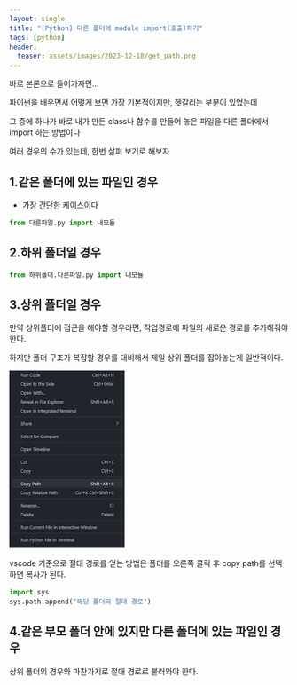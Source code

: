 ```yaml
---
layout: single
title: "[Python] 다른 폴더에 module import(호출)하기"
tags: [python]
header:
  teaser: assets/images/2023-12-18/get_path.png
---
```


바로 본론으로 들어가자면...

파이썬을 배우면서 어떻게 보면 가장 기본적이지만, 헷갈리는 부분이 있었는데

그 중에 하나가 바로 내가 만든 class나 함수를 만들어 놓은 파일을 다른 폴더에서 import 하는 방법이다

여러 경우의 수가 있는데, 한번 살펴 보기로 해보자

## 1.같은 폴더에 있는 파일인 경우

- 가장 간단한 케이스이다

```python
from 다른파일.py import 내모듈
```

## 2.하위 폴더일 경우

```python
from 하위폴더.다른파일.py import 내모듈
```

## 3.상위 폴더일 경우

만약 상위폴더에 접근을 해야할 경우라면, 작업경로에 파일의 새로운 경로를 추가해줘야 한다.

하지만 폴더 구조가 복잡할 경우를 대비해서 제일 상위 폴더를 잡아놓는게 일반적이다.

![copy-path](/assets/images/2023-12-18/get_path.png)

vscode 기준으로 절대 경로를 얻는 방법은 폴더를 오른쪽 클릭 후 copy path를 선택하면 복사가 된다.

```python
import sys
sys.path.append("해당 폴더의 절대 경로")
```

## 4.같은 부모 폴더 안에 있지만 다른 폴더에 있는 파일인 경우

상위 폴더의 경우와 마찬가지로 절대 경로로 불러와야 한다.
